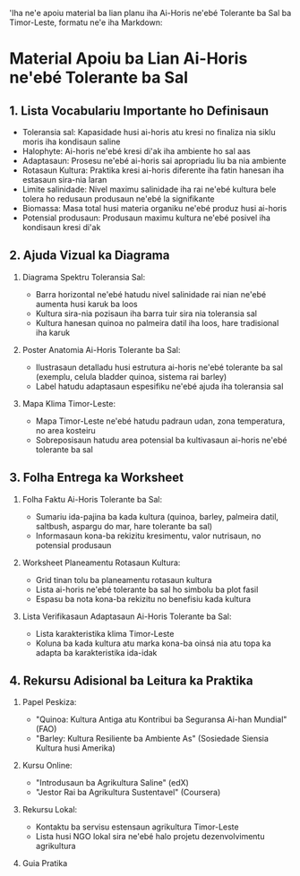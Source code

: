 'Iha ne'e apoiu material ba lian planu iha Ai-Horis ne'ebé Tolerante ba Sal ba Timor-Leste, formatu ne'e iha Markdown:

# Material Apoiu ba Lian Ai-Horis ne'ebé Tolerante ba Sal

## 1. Lista Vocabulariu Importante ho Definisaun

- Toleransia sal: Kapasidade husi ai-horis atu kresi no finaliza nia siklu moris iha kondisaun saline
- Halophyte: Ai-horis ne'ebé kresi di'ak iha ambiente ho sal aas
- Adaptasaun: Prosesu ne'ebé ai-horis sai apropriadu liu ba nia ambiente
- Rotasaun Kultura: Praktika kresi ai-horis diferente iha fatin hanesan iha estasaun sira-nia laran
- Limite salinidade: Nivel maximu salinidade iha rai ne'ebé kultura bele tolera ho redusaun produsaun ne'ebé la signifikante
- Biomassa: Masa total husi materia organiku ne'ebé produz husi ai-horis
- Potensial produsaun: Produsaun maximu kultura ne'ebé posivel iha kondisaun kresi di'ak

## 2. Ajuda Vizual ka Diagrama

1. Diagrama Spektru Toleransia Sal:
   - Barra horizontal ne'ebé hatudu nivel salinidade rai nian ne'ebé aumenta husi karuk ba loos
   - Kultura sira-nia pozisaun iha barra tuir sira nia toleransia sal
   - Kultura hanesan quinoa no palmeira datil iha loos, hare tradisional iha karuk

2. Poster Anatomia Ai-Horis Tolerante ba Sal:
   - Ilustrasaun detalladu husi estrutura ai-horis ne'ebé tolerante ba sal (exemplu, celula bladder quinoa, sistema rai barley)
   - Label hatudu adaptasaun espesifiku ne'ebé ajuda iha toleransia sal

3. Mapa Klima Timor-Leste:
   - Mapa Timor-Leste ne'ebé hatudu padraun udan, zona temperatura, no area kosteiru
   - Sobreposisaun hatudu area potensial ba kultivasaun ai-horis ne'ebé tolerante ba sal

## 3. Folha Entrega ka Worksheet

1. Folha Faktu Ai-Horis Tolerante ba Sal:
   - Sumariu ida-pajina ba kada kultura (quinoa, barley, palmeira datil, saltbush, aspargu do mar, hare tolerante ba sal)
   - Informasaun kona-ba rekizitu kresimentu, valor nutrisaun, no potensial produsaun

2. Worksheet Planeamentu Rotasaun Kultura:
   - Grid tinan tolu ba planeamentu rotasaun kultura
   - Lista ai-horis ne'ebé tolerante ba sal ho simbolu ba plot fasil
   - Espasu ba nota kona-ba rekizitu no benefisiu kada kultura

3. Lista Verifikasaun Adaptasaun Ai-Horis Tolerante ba Sal:
   - Lista karakteristika klima Timor-Leste
   - Koluna ba kada kultura atu marka kona-ba oinsá nia atu topa ka adapta ba karakteristika ida-idak

## 4. Rekursu Adisional ba Leitura ka Praktika

1. Papel Peskiza:
   - "Quinoa: Kultura Antiga atu Kontribui ba Seguransa Ai-han Mundial" (FAO)
   - "Barley: Kultura Resiliente ba Ambiente As" (Sosiedade Siensia Kultura husi Amerika)

2. Kursu Online:
   - "Introdusaun ba Agrikultura Saline" (edX)
   - "Jestor Rai ba Agrikultura Sustentavel" (Coursera)

3. Rekursu Lokal:
   - Kontaktu ba servisu estensaun agrikultura Timor-Leste
   - Lista husi NGO lokal sira ne'ebé halo projetu dezenvolvimentu agrikultura

4. Guia Pratika